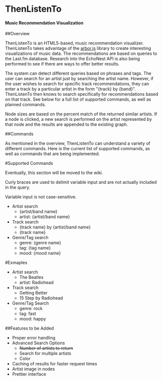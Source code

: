# ThenListenTo

#### Music Recommendation Visualization

##Overview

ThenListenTo is an HTML5-based, music recommendation visualizer. ThenListenTo takes advantage of the [arbor.js](https://github.com/samizdatco/arbor) library to create interesting visualizations of music data. The recommendations are based on queries to the Last.fm database. Research into the EchoNest API is also being performed to see if there are ways to offer better results.

The system can detect different queries based on phrases and tags. The user can search for an artist just by searching the artist name. However, if the user wishes to search for specific track recommendations, they can enter a track by a particular artist in the form "{track} by {band}". ThenListenTo then knows to search specifically for recommendations based on that track. See below for a full list of supported commands, as well as planned commands.

Node sizes are based on the percent match of the returned similar artists. If a node is clicked, a new search is performed on the artist represented by that node and the results are appended to the existing graph. 

##Commands

As mentioned in the overview, ThenListenTo can understand a variety of different commands. Here is the current list of supported commands, as well as commands that are being implemented.

#Supported Commands

Eventually, this section will be moved to the wiki.

Curly braces are used to delimit variable input and are not actually included in the query.

Variable input is not case-sensitive.

* Artist search
  * {artist/band name}
  * artist: {artist/band name}
* Track search
  * {track name} by {artist/band name}
  * {track name}
* Genre/Tag search
  * genre: {genre name}
  * tag: {tag name}
  * mood: {mood name}
  
#Exmaples

* Artist search
  * The Beatles
  * artist: Radiohead
* Track search
  * Getting Better
  * 15 Step by Radiohead
* Genre/Tag Search
  * genre: rock
  * tag: fast
  * mood: happy

##Features to be Added

* Proper error handling
* Advanced Search Options  
    * ~~Number of artists to return~~
    * Search for multiple artists
    * Color
* Caching of results for faster request times  
* Artist image in nodes  
* Prettier interface  